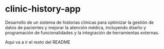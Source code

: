 # clinic-history-app
Desarrollo de un sistema de historias clínicas para optimizar la gestión de datos de pacientes y mejorar la atención médica, incluyendo diseño y programación de funcionalidades y la integración de herramientas externas.


Aqui va a ir el resto del README